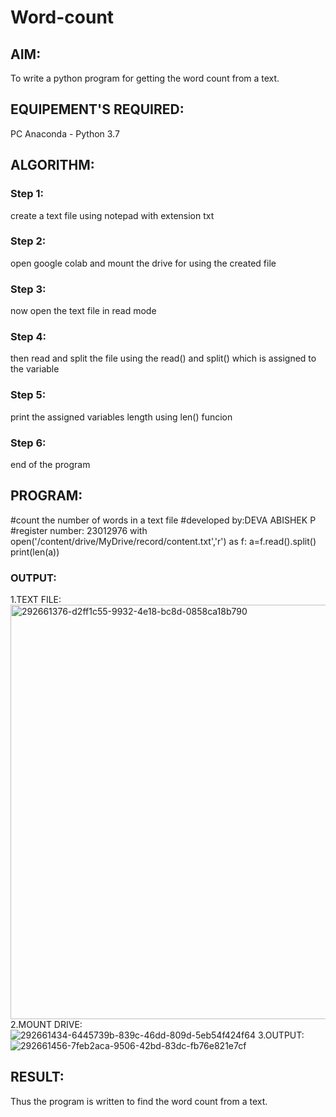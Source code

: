 # Word-count
## AIM:
To write a python program for getting the word count from a text.
## EQUIPEMENT'S REQUIRED: 
PC
Anaconda - Python 3.7
## ALGORITHM: 
### Step 1:
create a text file using notepad with extension txt
### Step 2: 
 open google colab and mount the drive for using the created file
### Step 3: 
now open the text file in read mode
### Step 4:  
then read and split the file using the read() and split() which is assigned to the variable
### Step 5: 
print the assigned variables length using len() funcion
### Step 6: 
end of the program
## PROGRAM:
#count the number of words in a text file
#developed by:DEVA ABISHEK P
#register number: 23012976
with open('/content/drive/MyDrive/record/content.txt','r') as f:
  a=f.read().split()
  print(len(a))
### OUTPUT:
1.TEXT FILE:
<img width="663" alt="292661376-d2ff1c55-9932-4e18-bc8d-0858ca18b790" src="https://github.com/DEVAABISHEK/Word-count/assets/150319305/91c8f898-598e-41fe-8a94-ce73df9c5885">
2.MOUNT DRIVE:
![292661434-6445739b-839c-46dd-809d-5eb54f424f64](https://github.com/DEVAABISHEK/Word-count/assets/150319305/deec775f-c324-49ce-b8df-f6ada3a67058)
3.OUTPUT:
![292661456-7feb2aca-9506-42bd-83dc-fb76e821e7cf](https://github.com/DEVAABISHEK/Word-count/assets/150319305/67196eb4-1e92-4fc5-a51c-5de9897cd7e3)


## RESULT:
Thus the program is written to find the word count from a text.
